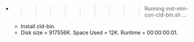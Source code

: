 * >>>>>>>>> Running inst-min-con-cld-bin.sh ...
  * Install cld-bin.
  * Disk size = 917556K. Space Used = 12K. Runtime = 00:00:00:01.
